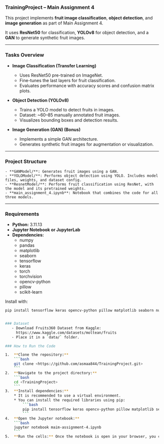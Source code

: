 ### TrainingProject – Main Assignment 4

This project implements **fruit image classification**, **object detection**, and **image generation** as part of Main Assignment 4.

It uses **ResNet50** for classification, **YOLOv8** for object detection, and a **GAN** to generate synthetic fruit images.

***

### Tasks Overview

* **Image Classification (Transfer Learning)**
    * Uses ResNet50 pre-trained on ImageNet.
    * Fine-tunes the last layers for fruit classification.
    * Evaluates performance with accuracy scores and confusion matrix plots.

* **Object Detection (YOLOv8)**
    * Trains a YOLO model to detect fruits in images.
    * Dataset: ~60–85 manually annotated fruit images.
    * Visualizes bounding boxes and detection results.

* **Image Generation (GAN) (Bonus)**
    * Implements a simple GAN architecture.
    * Generates synthetic fruit images for augmentation or visualization.

***

### Project Structure

```
- **GANModel/**: Generates fruit images using a GAN.  
- **YOLOModel/**: Performs object detection using YOLO. Includes model files, weights, and dataset config.  
- **ResnetModel/**: Performs fruit classification using ResNet, with the model and its pretrained weights.  
- **main_assignment_4.ipynb**: Notebook that combines the code for all three models.  
```

***

### Requirements

* **Python:** 3.11.13
* **Jupyter Notebook or JupyterLab**
* **Dependencies:**
    * numpy
    * pandas
    * matplotlib
    * seaborn
    * tensorflow
    * keras
    * torch
    * torchvision
    * opencv-python
    * pillow
    * scikit-learn
      
Install with:
```bash
pip install tensorflow keras opencv-python pillow matplotlib seaborn numpy pandas scikit-learn torch torchvision


### Dataset 
   - Download Fruits360 Dataset from Kaggle:  
     https://www.kaggle.com/datasets/moltean/fruits  
   - Place it in a `data/` folder.

### How to Run the Code

1.  **Clone the repository:**
    ```bash
    git clone <https://github.com/asmaa844/TrainingProject.git>
    ```
2.  **Navigate to the project directory:**
    ```bash
    cd <TrainingProject>
    ```
3.  **Install dependencies:**
    * It is recommended to use a virtual environment.
    * You can install the required libraries using pip:
        ```bash
        pip install tensorflow keras opencv-python pillow matplotlib seaborn numpy pandas scikit-learn torch torchvision
        ```
4.  **Open the Jupyter notebook:**
    ```bash
    jupyter notebook maim-assignment-4.ipynb
    ```
5.  **Run the cells:** Once the notebook is open in your browser, you can run each cell sequentially by selecting the cell and pressing `Shift + Enter` or by clicking the "Run" button in the toolbar.
